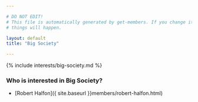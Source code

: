 ```yaml
---

# DO NOT EDIT!
# This file is automatically generated by get-members. If you change it, bad
# things will happen.

layout: default
title: "Big Society"

---
```


{% include interests/big-society.md %}

### Who is interested in Big Society?


* [Robert Halfon]({ site.baseurl }}members/robert-halfon.html)
